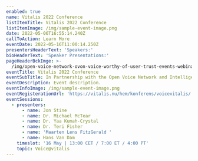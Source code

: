 ```yaml
---
enabled: true
name: Vitalis 2022 Conference
listItemTitle: Vitalis 2022 Conference
listItemImage: /img/sample-event-image.png
date: 2022-05-06T16:55:14.240Z
callToAction: Learn More
eventDate: 2022-05-16T11:00:14.250Z
presentersHeaderText: 'Speakers:'
bioHeaderText: 'Speaker Presentations:'
pageHeaderBckImge: >-
  /img/open-voice-network-ovon-voice-worthy-of-user-trust-events-webinar-temporary-header.png
eventTitle: Vitalis 2022 Conference
eventSubTitle: In Partnership with the Open Voice Network and Intelligent Health Association
eventDescription: Event description.
eventInfoImage: /img/sample-event-image.png
eventRegisterationUrl: 'https://vitalis.nu/hem/konferens/voicevitalis/'
eventSessions:
  - presenters:
      - name: Jon Stine
      - name: Dr. Michael McTear
      - name: Dr. Yaa Kumah-Crystal
      - name: Dr. Teri Fisher
      - name: 'Maarten Lens FitzGerald '
      - name: Hans Van Dam
    timeslot: '16 May | 13:00 CET / 7:00 ET / 4:00 PT'
    topic: Voice@vitalis
---
```


